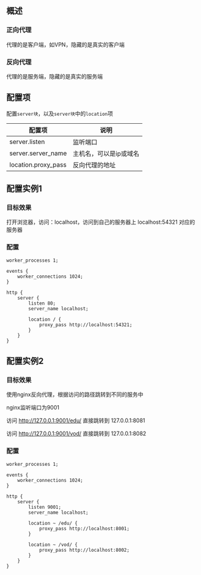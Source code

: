 ## 概述

### 正向代理

代理的是客户端，如VPN，隐藏的是真实的客户端

### 反向代理

代理的是服务端，隐藏的是真实的服务端



## 配置项

配置`server块`，以及`server块`中的`location`项

| 配置项              | 说明                   |
| ------------------- | ---------------------- |
| server.listen       | 监听端口               |
| server.server_name  | 主机名，可以是ip或域名 |
| location.proxy_pass | 反向代理的地址         |



## 配置实例1

### 目标效果

打开浏览器，访问：localhost，访问到自己的服务器上 localhost:54321 对应的服务器

### 配置

```nginx
worker_processes 1;

events {
    worker_connections 1024;
}

http {
    server {
		listen 80;
        server_name localhost;
        
        location / {
            proxy_pass http://localhost:54321;
        }
    }
}
```



## 配置实例2

### 目标效果

使用nginx反向代理，根据访问的路径跳转到不同的服务中

nginx监听端口为9001

访问 http://127.0.0.1:9001/edu/ 直接跳转到 127.0.0.1:8081

访问 http://127.0.0.1:9001/vod/ 直接跳转到 127.0.0.1:8082

### 配置

```nginx
worker_processes 1;

events {
    worker_connections 1024;
}

http {
    server {
        listen 9001;
        server_name localhost;
        
        location ~ /edu/ {
            proxy_pass http://localhost:8001;
        }
        
        location ~ /vod/ {
            proxy_pass http://localhost:8002;
        }
    }
}
```

